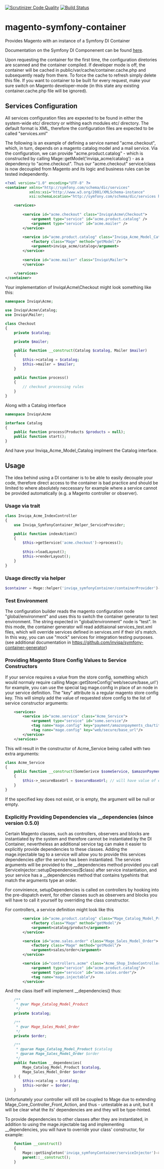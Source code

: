 [![Scrutinizer Code Quality](https://scrutinizer-ci.com/g/inviqa/magento-symfony-container/badges/quality-score.png?b=master)](https://scrutinizer-ci.com/g/inviqa/magento-symfony-container/?branch=master)
[![Build Status](https://scrutinizer-ci.com/g/inviqa/magento-symfony-container/badges/build.png?b=master)](https://scrutinizer-ci.com/g/inviqa/magento-symfony-container/build-status/master)
# magento-symfony-container
Provides Magento with an instance of a Symfony DI Container

Documentation on the Symfony DI Componenent can be found [here](http://symfony.com/doc/current/components/dependency_injection/index.html).

Upon requesting the container for the first time, the configuration diretories are scanned and the container compiled. If developer mode is off, the container will be cached in public/var/cache/container.cache.php and subsequently ready from there. To force the cache to refresh simply delete this file. If you want to container to be built for every request, make your sure switch on Magento developer-mode (in this state any existing container.cache.php file will be ignored).

## Services Configuration

All services configuration files are expexted to be found in either the system-wide etc/ directory or withing each modules etc/ directory. The default format is XML, therefore the configuration files are expected to be called "services.xml"

The following is an example of defining a service named "acme.checkout", which, in turn, depends on a magento catalog model and a mail service. Via the configuration, we can provide "acme.product.catalog" - which is constructed by calling Mage::getModel('inviqa_acme/catalog') - as a dependency to "acme.checkout". Thus our "acme.checkout" service/class is now decoupled from Magento and its logic and business rules can be tested independently.

```xml
<?xml version="1.0" encoding="UTF-8" ?>
<container xmlns="http://symfony.com/schema/dic/services"
           xmlns:xsi="http://www.w3.org/2001/XMLSchema-instance"
           xsi:schemaLocation="http://symfony.com/schema/dic/services http://symfony.com/schema/dic/services/services-1.0.xsd">

    <services>
        
        <service id="acme.checkout" class="Inviqa\Acme\Checkout">
            <argument type="service" id="acme.product.catalog" />
            <argument type="service" id="acme.mailer" />
        </service>
        
        <service id="acme.product.catalog" class="Inviqa_Acme_Model_Catalog">
            <factory class="Mage" method="getModel"/>
            <argument>inviqa_acme/catalog</argument>
        </service>
        
        <service id="acme.mailer" class="Inviqa\Mailer">
        </service>
        
    </services>
</container>
```

Your implementation of Inviqa\Acme\Checkout might look something like this:
```php
namespace Inviqa\Acme;

use Inviqa\Acme\Catalog;
use Inviqa\Mailer;

class Checkout
{
    private $catalog;
    
    private $mailer;

    public function __construct(Catalog $catalog, Mailer $mailer)
    {
        $this->catalog = $catalog;
        $this->mailer = $mailer;
    }
    
    public function process()
    {
        // checkout processing rules
    }
}
```

Along with a Catalog interface
```php
namespace Inviqa\Acme

interface Catalog
{
    public function process(Products $products = null);
    public function start();
}
```

And have your Inviqa_Acme_Model_Catalog implment the Catalog interface.

## Usage

The idea behind using a DI container is to be able to easily decouple your code, therefore direct access to the container is bad practice and should be limited to where absolutely neccessary for example where a service cannot be provided automatically (e.g. a Magento controller or observer).

### Usage via trait
```php
class Inviqa_Acme_IndexController
{
    use Inviqa_SymfonyContainer_Helper_ServiceProvider;

    public function indexAction()
    {
        $this->getService('acme.checkout')->process();
        
        $this->loadLayout();
        $this->renderLayout();
    }
}
```

### Usage directly via helper


```php
$container = Mage::helper('inviqa_symfonyContainer/containerProvider')->getContainer();
```

### Test Environment
The configuration builder reads the magento configuration node "global/environment" and uses this to switch the container generator to test environment. The string expected in "global/environment" node is "test". In this mode, the container generator will read addtiaional services_test.xml files, which will override services defined in services.xml if their id's match. In this way, you can use "mock" services for integration testing purposes. (see additional documentation in https://github.com/inviqa/symfony-container-generator)

### Providing Magento Store Config Values to Service Constructors
If your service requires a value from the store config, something which would normaly require calling Mage::getStoreConfig('web/secure/base_url') for example, you can use the special tag mage.config in place of an <argument> node in your service definition. The "key" attribute is a regular magento store config key. This will simply add the value of requested store config to the list of service constructor arguments:

```xml
    <services>
        <service id="acme.service" class="Acme_Service">
            <argument type="service" id="some.service"/>
            <tag name="mage.config" key="payment/amazonpayments_cba/title"/>
            <tag name="mage.config" key="web/secure/base_url"/>
        </service>
    </services>
```

This will result in the constructor of Acme_Service being called with two extra arguments:

```php
class Acme_Service
{
    public function __construct(SomeSerivce $someService, $amazonPaymentsTitle, $secureBaseUrl)
    {
        $this->_secureBaseUrl = $secureBaseUrl; // will have value of e.g: https://my-magento.dev/  
    }
}
```

If the specified key does not exist, or is empty, the argument will be null or empty.

### Explicitly Providing Dependencies via __dependencies (since version 0.5.0)

Certain Magento classes, such as controllers, observers and blocks are instantiated by the system and therefore cannot be instantiated by the DI Container, nevertheless an additional service tag can make it easier to explicitly provide dependencies to these classes. Adding the mage.injectable tag to a service will allow you to provide this services dependencies *after* the service has been instantiated. The services arguments will be provided to the __dependencies method provided you call ServiceInjector::setupDependencies($class) after service instantiation, and your service has a __dependencies method that contains typehints that match the arguments type an order.

For convinience, setupDependencies is called on controllers by hooking into the pre-dispatch event, for other classes such as observers and blocks you will have to call it yourself by overriding the class constructor.

For controllers, a service definition might look like this
```xml
        <service id="acme.product.catalog" class="Mage_Catalog_Model_Product">
            <factory class="Mage" method="getModel"/>
            <argument>catalog/product</argument>
        </service>

        <service id="acme.sales.order" class="Mage_Sales_Model_Order">
            <factory class="Mage" method="getModel"/>
            <argument>sales/order</argument>
        </service>

        <service id="controllers.acme" class="Acme_Shop_IndexController">
            <argument type="service" id="acme.product.catalog"/>
            <argument type="service" id="acme.sales.order"/>
            <tag name="mage.injectable"/>
        </service>
```

And the class itself will implement __dependencies() thus:
```php
    /**
     * @var Mage_Catalog_Model_Product
     */
    private $catalog;

    /**
     * @var Mage_Sales_Model_Order
     */
    private $order;

    /**
     * @param Mage_Catalog_Model_Product $catalog
     * @param Mage_Sales_Model_Order $order
     */
    public function __dependencies(
        Mage_Catalog_Model_Product $catalog,
        Mage_Sales_Model_Order $order
    ) {
        $this->catalog = $catalog;
        $this->order = $order;
    }
```

Unfortunately your controller will still be coupled to Mage due to extending Mage_Core_Controller_Front_Action, and thus - untestable as a unit, but it will be clear what the its' dependencies are and they will be type-hinted.

To provide dependencies to other classes after they are instantiated, in addition to using the mage.injectable tag and implementing __dependencies, you will have to override your class' constructor, for example:
```php
    function __construct()
    {
        Mage::getSingleton('inviqa_symfonyContainer/serviceInjector')->setupDepdendencies($this);
        parent::__construct();
    }
```
